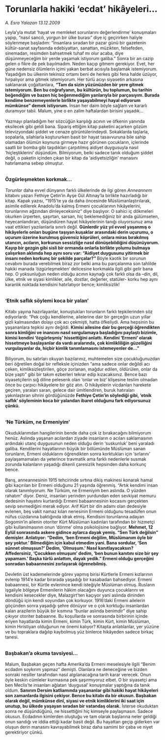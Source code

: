 # Torunlarla hakiki ‘ecdat’ hikâyeleri...

*A. Esra Yalazan 13.12.2009*

<div class="taraf_structure_2col_1zq">
<div class="margen_n">



 <p>Leyla’yla mutat ‘hayat ve memleket sorunlarını değerlendirme’ konuşmaları yapıp, “nasıl sancılı, yorgun bir ülke burası” diye iç geçirirken haliyle söylenmeye başladım: “İnsanlara sıradan bir pazar günü bir gazetenin kültür-sanat sayfasında edebiyattan, sanattan, müzikten, felsefeden, sinemadan, resimden bahsetmek tuhaf mı olur acaba, diye düşünmeyeceğim bir yerde yaşamak istiyorum galiba.” Sonra bir an cazip gelen o fikre de pek bayılmadım. Neden kaçıp gitmem gerekiyor. Evet, her güne nedensiz ölümlerin içimi yakan berbat acısıyla başlamak istemiyorum. Yaşadığım bu ülkenin tekinsiz ortamı beni de herkes gibi fena halde üzüyor, hırpalıyor ama gitmek istemiyorum. Her türlü acıyı siyasetin arkasına saklanarak çoğaltanlara, <b>“Tam da sizin yüzünüzden bir yere gitmek istemiyorum. Ben bu coğrafyanın, bu kültürün, bu toplumun, bu tarihin beğendiğim ve bazen hiç beğenmediğim yanlarıyla bir parçasıyım. Burada kendime benzemeyenlerle birlikte yaşayabilmeyi hayal ediyorum mümkünse” demek istiyorum.</b> İnsan her daim böyle sağlam ve kararlı duramıyor tabii. Malum, yine o en zalim haftalardan birisini yaşadık... <br/><br/>Yazmayı planladığım her sözcüğün karşılığı acının ve öfkenin yanında eksilecek gibi geldi bana. Sipariş ettiğim kitap paketini açarken gözüm televizyondaki şiddet ve cenaze görüntülerindeydi. Sokaklarda taşlarla, sopalarla, silahlarla koştururken basit bir hayat tasavvuruna bile sahip olamadan ölümün koynuna girmeye hazır görünen çocukların, içlerinde saatli bir bomba gibi taşıdıkları çarpıtılmış aidiyet duygusuyla nasıl ‘hiçleştiklerini’ düşündüm. Bilmiyorum, belki sadece tanık olduğum şiddet değil, o paketin içinden çıkan bir kitap da ‘aidiyetsizliğin’ manasını hatırlamama sebep olmuştur. <b><br/><br/><br/><font size="3">Özgürleşmekten korkmak...</font></b><i><font size="3"> <br/></font><br/>Torunlar</i> daha evvel dünyanın farklı ülkelerinde de ilgi gören <i>Anneannem</i> kitabını yazarı Fethiye Çetin’in Ayşe Gül Altınay’la birlikte hazırladığı bir kitap. Kapak yazısı, “1915’te ya da daha öncesinde Müslümanlaştırılarak, asimile edilerek Anadolu’da kalmış Ermeni çocuklarının hikâyelerini, torunlarının ağzından dinleyeceksiniz” diye başlıyor. O sahici iç dökmeleri okurken ürperten, şaşırtan, sarsan, hiç beklemediğiniz bir anda gülümseten, heyecanlandıran, düşündüren hayat hikâyelerinin tanığı oluyorsunuz ama vaat ettikleri yazılanlarla sınırlı değil. <b>Günlerdir yüz yıl evvel yaşanmış o hikâyelerle onları bugüne taşıyan kuşaklar arasındaki derin uçurumu, o uçurum üzerine kurulmuş güvensiz köprüleri, onlara miras bırakılmış utancın, acıların, korkunun sessizliğe nasıl dönüşebildiğini düşünüyorum. Kayıp bir gezgin gibi sisli bir ormanda onlarla birlikte yolumu bulmaya çalışırken aklımda hep aynı soru var: “Aidiyet duygusunu yitirmek bir insanı neden korkunç bir şekilde parçalar?” </b>Böyle kaotik bir sorunun cevabını burada verebilmek biraz zor belki ama bu parçalanma son tahlilde hakiki manada ‘özgürleşmekten’ delicesine korkmakla ilgili gibi gelir bana hep. O yoksunluğun neden olduğu acının kaynağı çok farklı olsa da –din, dil, ülke, etnik ve siyasi kimlikler, aile, dostlar, değerler, statüler- korku hep aynı karanlık noktada kendisini hatırlatıyor bence; kimliksizlik!<b> <br/><br/><br/><font size="3">‘Etnik saflık söylemi koca bir yalan’</font></b><font size="3"> <br/></font><br/>Kitabı yayına hazırlayanlar, konuştukları torunların farklı tepkilerinden söz ediyorlardı: “Pek çoğu kendilerine, ailelerine dair bir gerçeğin uzun yıllar gizli kalmasından dolayı çok acı çekmişti, hatta öfkeliydi. Ama hepsinin bu yaşananlara tepkisi aynı değildi. <b>Kimisi ailesine dair bu gerçeği öğrendikten sonra kimliğini ve inancını nasıl sorgulamaya başladığını paylaştı bizimle, kimisi kendini ‘özgürleşmiş’ hissettiğini anlattı. Kendini ‘Ermeni’ olarak hissetmeye başlayanlar da vardı aralarında, çok kimlikliliğin güzelliğini vurgulayanlar da, hiçbir kimlik tanımlamasını istemeyenler de...”</b> <br/><br/>Biliyorum, bu satırları okuyan bazılarınız, muhtemelen size çocukluğunuzdan beri öğretilen doğal bir refleksle içinizden “ama sadece onlar değildi acı çeken, kimliksizleştirilen, göçe zorlanan, mağdur edilen, öldürülen, onlar da bize yaptı” gibi bir takım ezberleri tekrar edip kızacaksınız. Bence bazı siyasetçilerin sığ diline pelesenk olan ‘onlar ve biz’ klişesine teslim olmadan önce bu çarpıcı hikâyelere bir göz atın. O hikâyelerin vicdanları harekete geçiren, yaraları saran, gelece dair ümitlendiren, buruk hatıraları yakınlaştıran sihrini gördüğünüzde <b>Fethiye Çetin’in söylediği gibi, ‘etnik saflık’ söyleminin koca bir yalandan ibaret olduğunu fark ediyorsunuz çünkü.</b><b> <br/><br/><br/><font size="3">‘Ne Türküm, ne Ermeniyim’</font> </b><br/><br/>Okuduklarımdan hangilerinin bende daha çok iz bırakacağını bilmiyorum henüz. Aslında yaşanan acılardan ziyade insanların o acıları saklamasının ardındaki utanç duygusunun neden olduğu derin ‘suskunluk’ beni yaraladı galiba. Kendilerini hayatlarının büyük bir bölümünde Müslüman sanan torunların, Ermeni olduklarını öğrendikten sonra korktukları için ‘sırlarını’ paylaşamamaları da yeterince travmatik ama farklı nedenlerle susmak zorunda kalanların yaşadığı dikenli çaresizlik hepsinden daha korkunç bence. <br/><br/>Barış, anneannesinin 1915 tehcirinde sırtına dikiş makinesi konarak hamal gibi kaçırılan bir Ermeni olduğunu 21 yaşında öğrenmiş. “Artık kendimi insan olarak tanımlıyorum. Ne Türküm, ne Ermeniyim ben aslında. O yüzden rahatım” diyor. Deniz, insanları yerinden yurdundan eden sevkiyat memuru dedesinin hayatını kurtardığı Ermeni babaannesinin kocasını gerçekten sevip sevmediğini merak ediyor. Arif Kürt bir din adamı olan dedesiyle evlenen, beş vakit namaz kılan nenesinin Ermeni olduğunu tesadüfen onun nüfus cüzdanına baktığında idrak etmiş. Kendisini torunlarına adayan Sogomin’in ailenin otoriter Kürt Müslüman kadınları tarafından bir hizmetçi gibi kullanılmasının onun ‘dönme’ olma psikolojisine bağlıyor. <b>Mehmet, 12 Eylül sonrasında askere gidince aylarca dayak yemiş. “Sen Türk değilsin” demişler. Anlatıyor: “Dedim, ‘ben Ermeni değilim, Müslümanım öyle bir şey yoktur.’ Bilmediğim için kabul etmedim yani. Bana sordular, ‘Sen sünnet olmuşsun?’ Dedim, ‘Olmuşum.’ Nasıl kanıtlayacaksın? Affedersiniz, ‘Çocukken olmuşum’ dedim, ‘ben bunun kanıtını size bir şey yapamam.’ Başka türlü anlattım, dayak yedik.” Ermeni olduğu gerçeğini sonradan babaannesini zorlayarak öğrenebilmiş. </b><br/><br/>Devletin üst kademelerinde görev yapmış birisi Kürtlerle Ermeni kızlarının evlenip 1914’e kadar birarada yaşadığı bir kasabadan bahsediyor. Ermeni babaannesi, bir Kürtle evlenince kendi isteğiyle Müslüman olmuş. Rusların işgaliyle bölgeye Ermenilerin hâkim olacağını duyunca çocuklarını ve kendisini kesecekler diye, Malazgirt’ten kaçıyor yani aslında dininden döndüğü için kendi soyundan çok korkuyor. 1916’daki Ermeni ailelerin göçünden sonra yaşadığı şehre dönüyor ve o çok korktuğu insanlardan kalan arazilerin büyük bir kısmına “bunlar aslında benimdir” diye sahip çıkıyor otoriter babaanne. Bu koşullarda ve sonrasında birbirinin içinde eriyen hayatlarda kimin Ermeni, kimin Türk, kimin Kürt, kimin Müslüman, kimin Hıristiyan olduğunun ne önemi kalıyor? Kitapta anlatılanlar, yer yüzüne ve bu topraklara dağılıp kaybolmuş yüz binlerce hikâyeden sadece birkaç tanesi.<b> <br/><br/><br/><font size="3">Başbakan’a okuma tavsiyesi...</font></b> <br/><br/>Malum, Başbakan geçen hafta Amerika’da Ermeni meselesiyle ilgili “Benim ecdadım soykırım yapmaz” demişti. Olanlara ne deneceğine ve bizden sonraki nesiller tarafından nasıl algılanacağına tarih karar verecek. Onun öyle keskin cümleler kurmasına pek şaşırmıyoruz elbet. O bir siyasetçi ama ben Meclis’te insanları ağlatan ‘duygusal’ konuşmalar yaptığına da tanık oldum. <b>Sanırım Dersim katliamında yaşananlar gibi hakiki hayat hikâyeleri son zamanlarda ilgisini çekiyor. Bence bu kitabı da bir okusun. Başbakan olarak değil, mümkünse dinî, siyasi ve etnik kimliklerini iki saat için unutup, bu ülkede yaşayan sıradan bir vatandaş olarak.</b> İsterse okuduktan sonra ne düşündüğünü, ne hissettiğini hiç kimseyle paylaşmasın. Sadece okusun. Ecdadının kimlerden oluştuğu ve tam olarak başlarına neler geldiği onun sandığı ve iddia ettiği kadar basit değil. Bu hayattan geçip giderken var oluşun derin manasını kavrayabilmek biraz daha samimi bir çaba ve niyet gerektiriyor çünkü.</p>
<br/>
<br/>
<br/>



<br/>


<div id="taraf_not">
</div>

</div>


</div>
